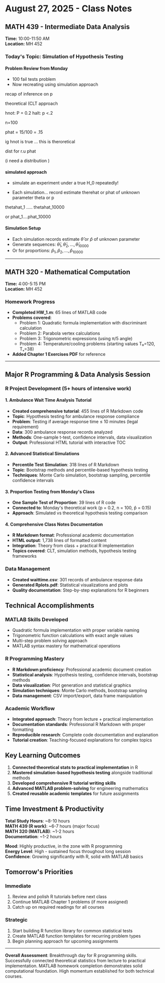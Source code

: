 # August 27, 2025 - Class Notes

## MATH 439 - Intermediate Data Analysis
**Time:** 10:00-11:50 AM  
**Location:** MH 452

### Today's Topic: Simulation of Hypothesis Testing

#### Problem Review from Monday
- 100 fail tests problem
- Now recreating using simulation approach

recap of inference on p 

theoretical (CLT approach

hnot: P = 0.2
halt: p <.2

n=100

phat = 15/100 = .15

ig hnot is true ... this is theroretical

dist for r.u phat

(i need a distribution )

#### simulated approach

- simulate an experiment under a true H_0 repeatedly!

- Each simulation... record estimate therehat or phat of unknown parameter theta or p

thetahat_1 ..... thetahat_10000


or 
phat_1....phat_10000


#### Simulation Setup
- Each simulation records estimate $\hat{\theta}$ or $\hat{p}$ of unknown parameter
- Generate sequences: $\hat{\theta}_1, \hat{\theta}_2, \ldots, \hat{\theta}_{10000}$
- Or for proportions: $\hat{p}_1, \hat{p}_2, \ldots, \hat{p}_{10000}$

---

## MATH 320 - Mathematical Computation  
**Time:** 4:00-5:15 PM  
**Location:** MH 452

### Homework Progress
- **Completed HW_1.m**: 65 lines of MATLAB code
- **Problems covered**: 
  - Problem 1: Quadratic formula implementation with discriminant calculation
  - Problem 2: Parabola vertex calculations  
  - Problem 3: Trigonometric expressions (using π/5 angle)
  - Problem 4: Temperature/cooling problems (starting values T₀=120, Tₛ=38)
- **Added Chapter 1 Exercises PDF** for reference

---

## Major R Programming & Data Analysis Session

### R Project Development (5+ hours of intensive work)

#### 1. Ambulance Wait Time Analysis Tutorial
- **Created comprehensive tutorial**: 455 lines of R Markdown code
- **Topic**: Hypothesis testing for ambulance response compliance
- **Problem**: Testing if average response time ≤ 10 minutes (legal requirement)
- **Data**: 300 ambulance response records analyzed
- **Methods**: One-sample t-test, confidence intervals, data visualization
- **Output**: Professional HTML tutorial with interactive TOC

#### 2. Advanced Statistical Simulations  
- **Percentile Test Simulation**: 318 lines of R Markdown
- **Topic**: Bootstrap methods and percentile-based hypothesis testing
- **Techniques**: Monte Carlo simulation, bootstrap sampling, percentile confidence intervals

#### 3. Proportion Testing from Monday's Class
- **One Sample Test of Proportion**: 39 lines of R code
- **Connected to**: Monday's theoretical work (p = 0.2, n = 100, p̂ = 0.15)
- **Approach**: Simulated vs theoretical hypothesis testing comparison

#### 4. Comprehensive Class Notes Documentation
- **R Markdown format**: Professional academic documentation
- **HTML output**: 1,738 lines of formatted content
- **Integration**: Theory from class + practical R implementation
- **Topics covered**: CLT, simulation methods, hypothesis testing frameworks

### Data Management
- **Created waittime.csv**: 301 records of ambulance response data
- **Generated Rplots.pdf**: Statistical visualizations and plots
- **Quality documentation**: Step-by-step explanations for R beginners

## Technical Accomplishments

### MATLAB Skills Developed
- Quadratic formula implementation with proper variable naming
- Trigonometric function calculations with exact angle values  
- Multi-step problem solving approach
- MATLAB syntax mastery for mathematical operations

### R Programming Mastery
- **R Markdown proficiency**: Professional academic document creation
- **Statistical analysis**: Hypothesis testing, confidence intervals, bootstrap methods
- **Data visualization**: Plot generation and statistical graphics
- **Simulation techniques**: Monte Carlo methods, bootstrap sampling
- **Data management**: CSV import/export, data frame manipulation

### Academic Workflow
- **Integrated approach**: Theory from lecture + practical implementation
- **Documentation standards**: Professional R Markdown with proper formatting
- **Reproducible research**: Complete code documentation and explanation
- **Tutorial creation**: Teaching-focused explanations for complex topics

## Key Learning Outcomes

1. **Connected theoretical stats to practical implementation** in R
2. **Mastered simulation-based hypothesis testing** alongside traditional methods  
3. **Developed comprehensive R tutorial writing skills**
4. **Advanced MATLAB problem-solving** for engineering mathematics
5. **Created reusable academic templates** for future assignments

## Time Investment & Productivity

**Total Study Hours**: ~8-10 hours  
**MATH 439 (R work)**: ~6-7 hours (major focus)  
**MATH 320 (MATLAB)**: ~1-2 hours  
**Documentation**: ~1-2 hours  

**Mood**: Highly productive, in the zone with R programming  
**Energy Level**: High - sustained focus throughout long session  
**Confidence**: Growing significantly with R, solid with MATLAB basics

## Tomorrow's Priorities

### Immediate
1. Review and polish R tutorials before next class
2. Continue MATLAB Chapter 1 problems (if more assigned)
3. Catch up on required readings for all courses

### Strategic  
1. Start building R function library for common statistical tests
2. Create MATLAB function templates for recurring problem types
3. Begin planning approach for upcoming assignments

---

**Overall Assessment**: Breakthrough day for R programming skills. Successfully connected theoretical statistics from lecture to practical implementation. MATLAB homework completion demonstrates solid computational foundation. High momentum established for both technical courses.